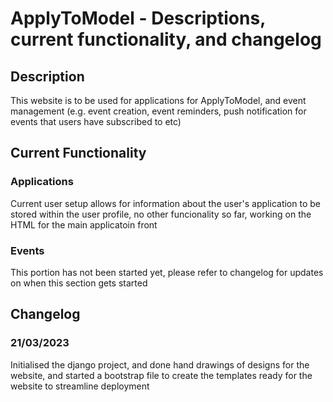 # ApplyToModel - Descriptions, current functionality, and changelog 

## Description

This website is to be used for applications for ApplyToModel, and event management (e.g. event creation, event reminders, push notification for events that users have subscribed to etc)

## Current Functionality 

### Applications

Current user setup allows for information about the user's application to be stored within the user profile, no other funcionality so far, working on the HTML for the main applicatoin front

### Events

This portion has not been started yet, please refer to changelog for updates on when this section gets started

## Changelog 

### 21/03/2023

Initialised the django project, and done hand drawings of designs for the website, and started a bootstrap file to create the templates ready for the website to streamline deployment 